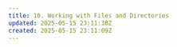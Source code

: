 ```yaml
---
title: 10. Working with Files and Directories
updated: 2025-05-15 23:11:30Z
created: 2025-05-15 23:11:09Z
---
```


